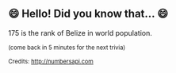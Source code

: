 ## :smile: Hello! Did you know that... :smile:
175 is the rank of Belize in world population.

<sup>(come back in 5 minutes for the next trivia)</sup>


<sup>Credits: http://numbersapi.com</sup>
